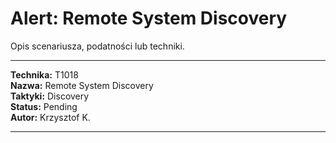 # Alert: Remote System Discovery

Opis scenariusza, podatności lub techniki.

---

**Technika:** T1018  
**Nazwa:** Remote System Discovery  
**Taktyki:** Discovery  
**Status:** Pending  
**Autor:** Krzysztof K.  

---

<!--
Tactics: Discovery
Technique ID: T1018
Technique Name: Remote System Discovery
Status: Pending
--> 
